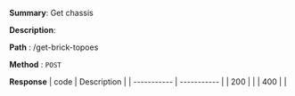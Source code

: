 **Summary**: Get chassis

**Description**:

**Path** : /get-brick-topoes

**Method** : `POST`

**Response**
| code      | Description |
| ----------- | ----------- |
|  200   |       |
|  400   |       |

